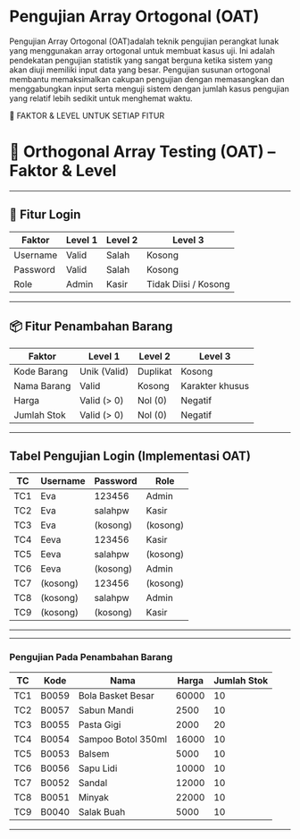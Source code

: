 # Pengujian Array Ortogonal (OAT) 
  Pengujian Array Ortogonal (OAT)adalah teknik pengujian perangkat lunak yang menggunakan array ortogonal untuk membuat kasus uji. Ini adalah pendekatan
  pengujian statistik yang sangat berguna ketika sistem yang akan diuji memiliki input data yang besar. Pengujian susunan ortogonal membantu memaksimalkan 
  cakupan pengujian dengan memasangkan dan menggabungkan input serta menguji sistem dengan
  jumlah kasus pengujian yang relatif lebih sedikit untuk menghemat waktu.
   
🧩 FAKTOR & LEVEL UNTUK SETIAP FITUR
# 🧪 Orthogonal Array Testing (OAT) – Faktor & Level
---
## 🔐 Fitur Login

| Faktor     | Level 1 | Level 2 | Level 3               |
|------------|---------|---------|------------------------|
| Username   | Valid   | Salah   | Kosong                 |
| Password   | Valid   | Salah   | Kosong                 |
| Role       | Admin   | Kasir   | Tidak Diisi / Kosong   |

---

## 📦 Fitur Penambahan Barang

| Faktor         | Level 1         | Level 2         | Level 3             |
|----------------|------------------|------------------|----------------------|
| Kode Barang     | Unik (Valid)     | Duplikat         | Kosong               |
| Nama Barang     | Valid            | Kosong           | Karakter khusus      |
| Harga           | Valid (> 0)      | Nol (0)          | Negatif              |
| Jumlah Stok     | Valid (> 0)      | Nol (0)          | Negatif              |

---

## Tabel Pengujian Login (Implementasi OAT)

| TC   | Username   | Password   | Role     |
|------|------------|------------|----------|
| TC1  | Eva        | 123456     | Admin    | 
| TC2  | Eva        | salahpw    | Kasir    | 
| TC3  | Eva        | (kosong)   | (kosong) | 
| TC4  | Eeva       | 123456     | Kasir    | 
| TC5  | Eeva       | salahpw    | (kosong) | 
| TC6  | Eeva       | (kosong)   | Admin    | 
| TC7  | (kosong)   | 123456     | (kosong) | 
| TC8  | (kosong)   | salahpw    | Admin    | 
| TC9  | (kosong)   | (kosong)   | Kasir    | 

---

---
### Pengujian Pada Penambahan Barang
| TC  | Kode   | Nama               | Harga  | Jumlah Stok |
|-----|--------|--------------------|--------|-------------|
| TC1 | B0059  | Bola Basket Besar  | 60000  | 10          | 
| TC2 | B0057  | Sabun Mandi        | 2500   | 10          | 
| TC3 | B0055  | Pasta Gigi         | 2000   | 20          | 
| TC4 | B0054  | Sampoo Botol 350ml | 16000  | 10          | 
| TC5 | B0053  | Balsem             | 5000   | 10          | 
| TC6 | B0056  | Sapu Lidi          | 10000  | 10          | 
| TC7 | B0052  | Sandal             | 12000  | 10          | 
| TC8 | B0051  | Minyak             | 22000  | 10          | 
| TC9 | B0040  | Salak Buah         | 5000   | 10          | 
---
